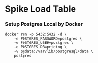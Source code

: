 # Spike Load Table

### Setup Postgres Local by Docker

```
docker run -p 5432:5432 -d \
    -e POSTGRES_PASSWORD=postgres \
    -e POSTGRES_USER=postgres \
    -e POSTGRES_DB=pricing \
    -v pgdata:/var/lib/postgresql/data \
    postgres
```


